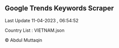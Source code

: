 

## Google Trends Keywords Scraper 
 
Last Update 11-04-2023 , 06:54:52

Country List :
VIETNAM.json



© Abdul Muttaqin 

